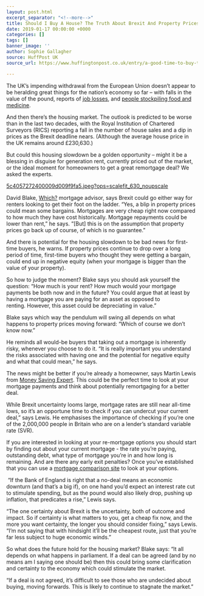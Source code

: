 ```yaml
---
layout: post.html
excerpt_separator: "<!--more-->"
title: Should I Buy A House? The Truth About Brexit And Property Prices
date: 2019-01-17 00:00:00 +0000
categories: []
tags: []
banner_image: ''
author: Sophie Gallagher
source: HuffPost UK
source_url: https://www.huffingtonpost.co.uk/entry/a-good-time-to-buy-this-is-what-a-housing-slowdown-really-means-for-renters-and-homeowners_uk_5c405145e4b0a8dbe16dd84c

---
```

The UK’s impending withdrawal from the European Union doesn’t appear to be heralding great things for the nation’s economy so far – with falls in the value of the pound, reports of [job losses](https://www.huffingtonpost.co.uk/entry/jaguar-land-rover_uk_5c376dc3e4b045f67689c0fe), and [people stockpiling food and medicine](https://www.huffingtonpost.co.uk/entry/matt-hancock-stockpiling-brexit_uk_5b57510ae4b0fd5c73c9525f).

And then there’s the housing market. The outlook is predicted to be worse than in the last two decades, with the Royal Institution of Chartered Surveyors (RICS) reporting a fall in the number of house sales and a dip in prices as the Brexit deadline nears. (Although the average house price in the UK remains around £230,630.)

But could this housing slowdown be a golden opportunity – might it be a blessing in disguise for generation rent, currently priced out of the market, or the ideal moment for homeowners to get a great remortgage deal? We asked the experts.

[5c4057272400009d009f9fa5.jpeg?ops=scalefit_630_noupscale](https://img.huffingtonpost.com/asset/5c4057272400009d009f9fa5.jpeg?ops=scalefit_630_noupscale "5c4057272400009d009f9fa5.jpeg?ops=scalefit_630_noupscale")

David Blake, [Which?](https://www.which.co.uk/) mortgage advisor, says Brexit could go either way for renters looking to get their foot on the ladder. “Yes, a blip in property prices could mean some bargains. Mortgages are very cheap right now compared to how much they have cost historically. Mortgage repayments could be lower than rent,” he says. ”\[But\] this is on the assumption that property prices go back up of course, of which is no guarantee.”

And there is potential for the housing slowdown to be bad news for first-time buyers, he warns. If property prices continue to drop over a long period of time, first-time buyers who thought they were getting a bargain, could end up in negative equity (when your mortgage is bigger than the value of your property). 

So how to judge the moment? Blake says you should ask yourself the question: “How much is your rent? How much would your mortgage payments be both now and in the future? You could argue that at least by having a mortgage you are paying for an asset as opposed to renting. However, this asset could be depreciating in value.”

Blake says which way the pendulum will swing all depends on what happens to property prices moving forward: “Which of course we don’t know now.”

He reminds all would-be buyers that taking out a mortgage is inherently risky, whenever you choose to do it. “It is really important you understand the risks associated with having one and the potential for negative equity and what that could mean,” he says.

The news might be better if you’re already a homeowner, says Martin Lewis from [Money Saving Expert](https://www.moneysavingexpert.com/). This could be the perfect time to look at your mortgage payments and think about potentially remortgaging for a better deal.

While Brexit uncertainty looms large, mortgage rates are still near all-time lows, so it’s an opportune time to check if you can undercut your current deal,” says Lewis. He emphasises the importance of checking if you’re one of the 2,000,000 people in Britain who are on a lender’s standard variable rate (SVR).

If you are interested in looking at your re-mortgage options you should start by finding out about your current mortgage - the rate you’re paying, outstanding debt, what type of mortgage you’re in and how long is remaining. And are there any early exit penalties? Once you’ve established that you can use a [mortgage comparison site](https://www.moneysavingexpert.com/mortgages/best-buys/) to look at your options. 

 “If the Bank of England is right that a no-deal means an economic downturn (and that’s a big if), on one hand you’d expect an interest rate cut to stimulate spending, but as the pound would also likely drop, pushing up inflation, that predicates a rise,” Lewis says.

“The one certainty about Brexit is the uncertainty, both of outcome and impact. So if certainty is what matters to you, get a cheap fix now, and the more you want certainty, the longer you should consider fixing,” says Lewis. “I’m not saying that with hindsight it’ll be the cheapest route, just that you’re far less subject to huge economic winds.”

So what does the future hold for the housing market? Blake says: “It all depends on what happens in parliament. If a deal can be agreed (and by no means am I saying one should be) then this could bring some clarification and certainty to the economy which could stimulate the market.

“If a deal is not agreed, it’s difficult to see those who are undecided about buying, moving forwards. This is likely to continue to stagnate the market.”